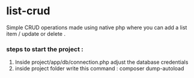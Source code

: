 # list-crud

Simple CRUD operations made using native php where you can add a list item / update or delete .

  ### steps to start the project :
1) Inside project/app/db/connection.php  adjust the database credentials
2) inside project folder write this command : composer dump-autoload 

